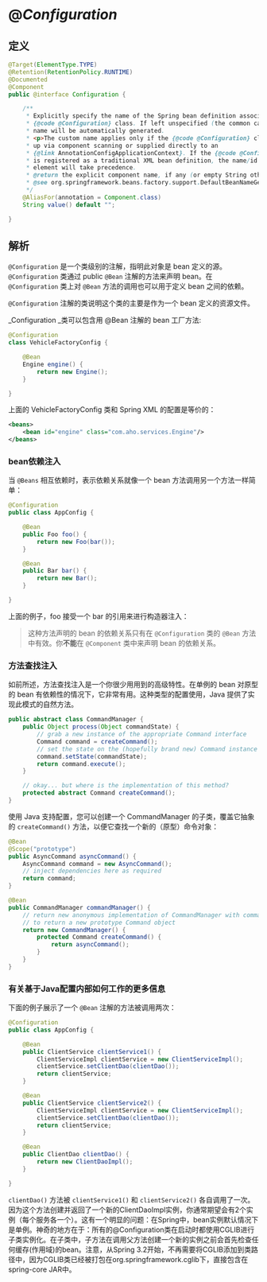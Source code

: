 # @_Configuration_

## 定义

```java
@Target(ElementType.TYPE)
@Retention(RetentionPolicy.RUNTIME)
@Documented
@Component
public @interface Configuration {

    /**
     * Explicitly specify the name of the Spring bean definition associated with the
     * {@code @Configuration} class. If left unspecified (the common case), a bean
     * name will be automatically generated.
     * <p>The custom name applies only if the {@code @Configuration} class is picked
     * up via component scanning or supplied directly to an
     * {@link AnnotationConfigApplicationContext}. If the {@code @Configuration} class
     * is registered as a traditional XML bean definition, the name/id of the bean
     * element will take precedence.
     * @return the explicit component name, if any (or empty String otherwise)
     * @see org.springframework.beans.factory.support.DefaultBeanNameGenerator
     */
    @AliasFor(annotation = Component.class)
    String value() default "";

}
```

## 解析

`@Configuration` 是一个类级别的注解，指明此对象是 bean 定义的源。`@Configuration` 类通过 public `@Bean` 注解的方法来声明 bean。在 `@Configuration` 类上对 `@Bean` 方法的调用也可以用于定义 bean 之间的依赖。

`@Configuration` 注解的类说明这个类的主要是作为一个 bean 定义的资源文件。

_Configuration _类可以包含用 @Bean 注解的 bean 工厂方法:

```java
@Configuration
class VehicleFactoryConfig {

    @Bean
    Engine engine() {
        return new Engine();
    }

}
```

上面的 VehicleFactoryConfig 类和 Spring XML 的配置是等价的：

```xml
<beans>
    <bean id="engine" class="com.aho.services.Engine"/>
</beans>
```

### **bean依赖注入**

当 `@Beans` 相互依赖时，表示依赖关系就像一个 bean 方法调用另一个方法一样简单：

```java
@Configuration
public class AppConfig {

    @Bean
    public Foo foo() {
        return new Foo(bar());
    }

    @Bean
    public Bar bar() {
        return new Bar();
    }

}
```

上面的例子，foo 接受一个 bar 的引用来进行构造器注入：

> 这种方法声明的 bean 的依赖关系只有在 `@Configuration` 类的 `@Bean` 方法中有效。你**不能**在 `@Component` 类中来声明 bean 的依赖关系。

### **方法查找注入**

如前所述，方法查找注入是一个你很少用用到的高级特性。在单例的 bean 对原型的 bean 有依赖性的情况下，它非常有用。这种类型的配置使用，Java 提供了实现此模式的自然方法。

```java
public abstract class CommandManager {
    public Object process(Object commandState) {
        // grab a new instance of the appropriate Command interface
        Command command = createCommand();
        // set the state on the (hopefully brand new) Command instance
        command.setState(commandState);
        return command.execute();
    }

    // okay... but where is the implementation of this method?
    protected abstract Command createCommand();
}
```

使用 Java 支持配置，您可以创建一个 CommandManager 的子类，覆盖它抽象的 `createCommand()` 方法，以便它查找一个新的（原型）命令对象：

```java
@Bean
@Scope("prototype")
public AsyncCommand asyncCommand() {
    AsyncCommand command = new AsyncCommand();
    // inject dependencies here as required
    return command;
}

@Bean
public CommandManager commandManager() {
    // return new anonymous implementation of CommandManager with command() overridden
    // to return a new prototype Command object
    return new CommandManager() {
        protected Command createCommand() {
            return asyncCommand();
        }
    }
}
```

### **有关基于Java配置内部如何工作的更多信息**

下面的例子展示了一个 `@Bean` 注解的方法被调用两次：

```java
@Configuration
public class AppConfig {

    @Bean
    public ClientService clientService1() {
        ClientServiceImpl clientService = new ClientServiceImpl();
        clientService.setClientDao(clientDao());
        return clientService;
    }

    @Bean
    public ClientService clientService2() {
        ClientServiceImpl clientService = new ClientServiceImpl();
        clientService.setClientDao(clientDao());
        return clientService;
    }

    @Bean
    public ClientDao clientDao() {
        return new ClientDaoImpl();
    }

}
```

`clientDao()` 方法被 `clientService1()` 和 `clientService2()` 各自调用了一次。因为这个方法创建并返回了一个新的ClientDaoImpl实例，你通常期望会有2个实例（每个服务各一个）。这有一个明显的问题：在Spring中，bean实例默认情况下是单例。神奇的地方在于：所有的@Configuration类在启动时都使用CGLIB进行子类实例化。在子类中，子方法在调用父方法创建一个新的实例之前会首先检查任何缓存\(作用域\)的bean。注意，从Spring 3.2开始，不再需要将CGLIB添加到类路径中，因为CGLIB类已经被打包在org.springframework.cglib下，直接包含在spring-core JAR中。

